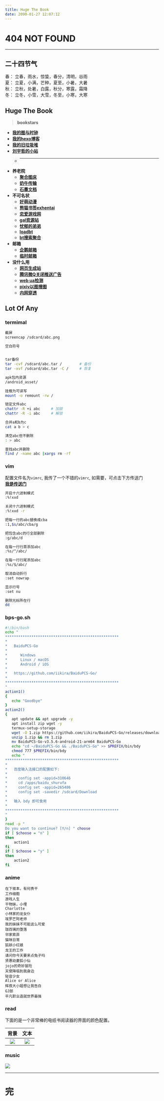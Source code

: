 ```yaml
---
title: Huge The Book
date: 2090-01-27 12:07:12
---
```


# 404 NOT FOUND
---

## 二十四节气
春：  立春，雨水，惊蛰，春分，清明，谷雨  
夏：  立夏，小满，芒种，夏至，小暑，大暑  
秋：  立秋，处暑，白露，秋分，寒露，霜降  
冬：  立冬，小雪，大雪，冬至，小寒，大寒

## Huge The Book
> **bookstars**  
  - **[我的图与时钟](https://nibazshab.github.io/404/time.html)**
  - **[我的hexo博客](https://nibazshab.github.io)**
  - **[我的旧垃圾堆](https://github.com/NibaZShab/NibaZShab.github.io/releases)**
  - **[刘宇哲的小站](https://sssssystem.github.io)**
    + ---
  - **养老院**
    + **[聚合图床](https://www.superbed.cn/)**
    + **[奶牛传输](https://cowtransfer.com/)**
    + **[石墨文档](https://shimo.im/)**
  - **不可名状**
    + **[好萌动漫](https://nicemoe.at/)**
    + **[熊猫书签exhentai](https://expanda.org/)**
    + **[恋爱游戏网](https://www.lianaiyx.com/)**
    + **[gal资源站](https://www.nyagal.com/)**
    + **[忧郁的弟弟](https://www.mmgal.com/)**
    + **[loadbt](https://www.loadbt.com/files)**
    + **[bt搜索聚合](https://hao.su/909/)**
  - **邮箱**
    + **[企鹅邮箱](https://w.mail.qq.com)**
    + **[临时邮箱](https://10minutemail.net/m/?lang=zh-cn)**
  - **没什么用**
    + **[网页生成站](http://sc.ilysc.cn/)**
    + **[腾讯微Q关闭推送广告](https://privacy.qq.com/yszc-m.htm)**
    + **[web ua检测](http://service.spiritsoft.cn/ua.html)**
    + **[pixiv以图搜图](http://saucenao.com/)**
    + **[内网穿透](https://ngrok.com)**

## Lot Of Any

### termimal
```sh
截屏
screencap /sdcard/abc.png
```
```sh
空白符号
ㅤㅤㅤ
```
```sh
tar备份
tar -cvf /sdcard/abc.tar /        # 备份
tar -xvf /sdcard/abc.tar -C /     # 恢复
```
```sh
apk包内资源
/android_asset/
```
```sh
挂载为可读写
mount -o remount -rw /
```
```sh
锁定文件abc
chattr -R +i abc     # 加锁
chattr -R -i abc     # 解锁
```
```sh
合并a和b为c
cat a b > c
```
```sh
清空abc但不删除
: > abc
```
```sh
查找abc并删除
find / -name abc |xargs rm -rf
```

### vim
配置文件名为``vimrc``, 我传了一个不错的``vimrc``, 如需要，可点击下方传送门  
**[我是传送门](https://github.com/NibaZShab/NibaZShab.github.io/releases/tag/vim)**
```sh
开启十六进制模式
:%!xxd
```
```sh
关闭十六进制模式
:%!xxd -r
```
```sh
把每一行的abc替换成cba
:1,$s/abc/cba/g
```
```sh
把包含abc的行全部删除
:g/abc/d
```
```sh
在每一行行首添加abc
:%s/^/abc/
```
```sh
在每一行行尾添加abc
:%s/$/abc/
```
```sh
取消自动折行
:set nowrap
```
```sh
显示行号
:set nu
```
```sh
删除光标所在行
dd
```

### bps-go.sh
```bash
#!/bin/bash
echo "
****************************************************
*
*   BaiduPCS-Go
*
*      Windows
*      Linux / macOS
*      Android / iOS
*
*   https://github.com/iikira/BaiduPCS-Go/
*
****************************************************
"
action1()
{
   echo "Goodbye"
}
action2()
{
   apt update && apt upgrade -y
   apt install zip wget -y
   termux-setup-storage
   wget -O 1.zip https://github.com/iikira/BaiduPCS-Go/releases/download/v3.5.6/BaiduPCS-Go-v3.5.6-android-21-arm64.zip
   unzip 1.zip && rm 1.zip
   mv BaiduPCS-Go-v3.5.6-android-21-arm64 BaiduPCS-Go
   echo "cd ~/BaiduPCS-Go && ./BaiduPCS-Go" >> $PREFIX/bin/bdy
   chmod 777 $PREFIX/bin/bdy
   echo "
****************************************************
*
*   百度输入法接口的配置如下:
*
*     config set -appid=310646
*     cd /apps/baidu_shurufa
*     config set -appid=265486
*     config set -savedir /sdcard/Download
*
*   输入 bdy 即可食用
*
****************************************************
"
}
read -p " 
Do you want to continue? [Y/n] " choose
if [ $choose = "n" ]
then
    action1
fi
if [ $choose = "y" ]
then
    action2
fi
```

### anime
```
在下坂本，有何贵干
工作细胞
游戏人生
干物妹，小埋
Charlotte
小林家的龙女仆
埃罗芒阿老师
我的妹妹不可能这么可爱
珈百璃的堕落
邻家索菲
猫咪日常
狐妖小红娘
龙王的工作
请问你今天要来点兔子吗
贤惠幼妻狐小仙
jojo的奇妙冒险
天使降临到我身边
轻音少女
Alice or Alice
辉夜大小姐想让我告白
GJ部
平凡职业造就世界最强
```

### read
下面的是一个非常棒的电纸书阅读器的界面的颜色配置。

| 背景 | 文本 | 
| :---: | :---: | 
| ![](/markdown/pictures/01.png) | ![](/markdown/pictures/02.png) |

### music
![](/markdown/pictures/03.png)

---
# 完
